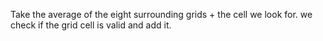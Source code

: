 Take the average of the eight surrounding grids + the cell we look for.
we check if the grid cell is valid and add it.